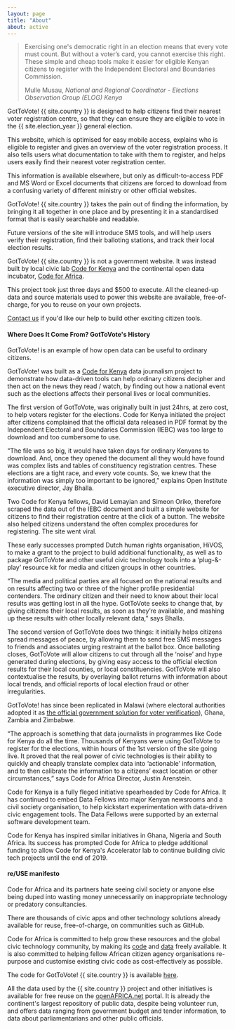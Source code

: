 ```yaml
---
layout: page
title: "About"
about: active
---
```


> Exercising one's democratic right in an election means that every vote must count. But without a voter’s card, you cannot exercise this right. These simple and cheap tools make it easier for eligible Kenyan citizens to register with the Independent Electoral and Boundaries Commission.
> <footer>Mulle Musau, <cite title="Source Title">National and Regional Coordinator - Elections Observation Group (ELOG) Kenya</cite></footer>

<p class="lead">GotToVote! {{ site.country }} is designed to help citizens find their nearest voter registration centre, so that they can ensure they are eligible to vote in the {{ site.election_year }} general election.</p>

This website, which is optimised for easy mobile access, explains who is eligible to register and gives an overview of the voter registration process. It also tells users what documentation to take with them to register, and helps users easily find their nearest voter registration center.

This information is available elsewhere, but only as difficult-to-access PDF and MS Word or Excel documents that citizens are forced to download from a confusing variety of different ministry or other official websites.

GotToVote! {{ site.country }} takes the pain out of finding the information, by bringing it all together in one place and by presenting it in a standardised format that is easily searchable and readable.

Future versions of the site will introduce SMS tools, and will help users verify their registration, find their balloting stations, and track their local election results.

GotToVote! {{ site.country }} is not a government website. It was instead built by local civic lab <a href="http://www.codeforkenya.org/" target="_blank">Code for Kenya</a> and the continental open data incubator, <a href="http://www.codeforafrica.org" target="_blank">Code for Africa</a>.

This project took just three days and $500 to execute. All the cleaned-up data and source materials used to power this website are available, free-of-charge, for you to reuse on your own projects.

<a href="mailto:info@codeforafrica.org" target="_blank">Contact us</a> if you'd like our help to build other exciting citizen tools.


#### Where Does It Come From? GotToVote's History

GotToVote! is an example of how open data can be useful to ordinary citizens. 
 
GotToVote! was built as a <a href="http://www.codeforkenya.org/" target="_blank">Code for Kenya</a>  data journalism project to demonstrate how data-driven tools can help ordinary citizens decipher and then act on the news they read / watch, by finding out how a national event such as the elections affects their personal lives or local communities. 
 
The first version of GotToVote, was originally built in just 24hrs, at zero cost, to help voters register for the elections. Code for Kenya initiated the project after citizens complained that the official data released in PDF format by the Independent Electoral and Boundaries Commission (IEBC) was too large to download and too cumbersome to use. 
 
“The file was so big, it would have taken days for ordinary Kenyans to download. And, once they opened the document all they would have found was complex lists and tables of constituency registration centres. These elections are a tight race, and every vote counts. So, we knew that the information was simply too important to be ignored,” explains Open Institute executive director, Jay Bhalla.

Two Code for Kenya fellows, David Lemayian and Simeon Oriko, therefore scraped the data out of the IEBC document and built a simple website for citizens to find their registration centre at the click of a button. The website also helped citizens understand the often complex procedures for registering. The site went viral. 
 
 These early successes prompted Dutch human rights organisation, HiVOS, to make a grant to the project to build additional functionality, as well as to package GotToVote and other useful civic technology tools into a ‘plug-&amp;-play’ resource kit for media and citizen groups in other countries.   

“The media and political parties are all focused on the national results and on results affecting two or three of the higher profile presidential contenders. The ordinary citizen and their need to know about their local results was getting lost in all the hype. GotToVote seeks to change that, by giving citizens their local results, as soon as they’re available, and mashing up these results with other locally relevant data,” says Bhalla. 
 
The second version of GotToVote does two things: it initially helps citizens spread messages of peace, by allowing them to send free SMS messages to friends and associates urging restraint at the ballot box. Once balloting closes, GotToVote will allow citizens to cut through all the ‘noise’ and hype generated during elections, by giving easy access to the official election results for their local counties, or local constituencies. GotToVote will also contextualise the results, by overlaying ballot returns with information about local trends, and official reports of local election fraud or other irregularities.

GotToVote! has since been replicated in Malawi (where electoral authorities adopted it as <a href="https://www.youtube.com/watch?v=hUdCVzxCt_o" target="_blank">the official government solution for voter verification</a>), Ghana, Zambia and Zimbabwe.
 
“The approach is something that data journalists in programmes like Code for Kenya do all the time. Thousands of Kenyans were using GotToVote to register for the elections, within hours of the 1st version of the site going live. It proved that the real power of civic technologies is their ability to quickly and cheaply translate complex data into ‘actionable’ information, and to then calibrate the information to a citizens’ exact location or other circumstances,” says Code for Africa Director, Justin Arenstein. 
 
Code for Kenya is a fully fleged initiative spearheaded by Code for Africa. It has continued to embed Data Fellows into major Kenyan newsrooms and a civil society organisation, to help kickstart experimentation with data-driven civic engagement tools. The Data Fellows were supported by an external software development team.
 
Code for Kenya has inspired similar initiatives in Ghana, Nigeria and South Africa. Its success has prompted Code for Africa to pledge additional funding to allow Code for Kenya's Accelerator lab to continue building civic tech projects until the end of 2019. 

#### re/USE manifesto

Code for Africa and its partners hate seeing civil society or anyone else being duped into wasting money unnecessarily on inappropriate technology or predatory consultancies.

There are thousands of civic apps and other technology solutions already available for reuse, free-of-charge, on communities such as GitHub.

Code for Africa is committed to help grow these resources and the global civic technology community, by making its <a href="https://github.com/CodeForAfrica" target="_blank">code</a> and <a href="http://openafrica.net/" target="_blank">data</a> freely available. It is also committed to helping fellow African citizen agency organisations re-purpose and customise existing civic code as cost-effectively as possible.

The code for GotToVote! {{ site.country }} is available <a href="http://github.com/CodeForAfrica/GotToVote-RCI.{{ site.country }}" target="_blank">here</a>.

All the data used by the {{ site.country }} project and other initiatives is available for free reuse on the <a href="http://openafrica.net/" target="_blank">openAFRICA.net</a> portal. It is already the continent's largest repository of public data, despite being volunteer run, and offers data ranging from government budget and tender information, to data about parliamentarians and other public officials.
